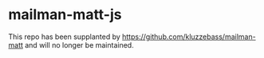 # mailman-matt-js

This repo has been supplanted by https://github.com/kluzzebass/mailman-matt and will no longer be maintained.
